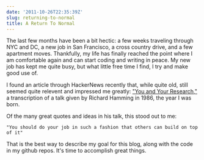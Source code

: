 ```yaml
---
date: '2011-10-26T22:35:39Z'
slug: returning-to-normal
title: A Return To Normal
---
```


The last few months have been a bit hectic: a few weeks traveling through NYC
and DC, a new job in San Francisco, a cross country drive, and a few apartment
moves. Thankfully, my life has finally reached the point where I am comfortable
again and can start coding and writing in peace. My new job has kept me quite
busy, but what little free time I find, I try and make good use of.

I found an article through HackerNews recently that, while quite old, still
seemed quite relevent and impressed me greatly: ["You and Your Research,"][1]
a transcription of a talk given by Richard Hamming in 1986, the year I was born.

Of the many great quotes and ideas in his talk, this stood out to me:

`"You should do your job in such a fashion that others can build on top of it"`

That is the best way to describe my goal for this blog, along with the code in
my github repos. It's time to accomplish great things.


[1]: http://www.paulgraham.com/hamming.html
